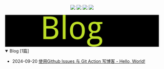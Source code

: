 
<p align='center'>
    <img src="https://badgen.net/github/issues/SpaceStation09//my-notes"/>
    <img src="https://badgen.net/badge/last-commit/2024-10-28 06:22:25"/>
    <img src="https://badgen.net/github/stars/SpaceStation09//my-notes"/>
    <img src="https://badgen.net/github/watchers/SpaceStation09//my-notes"/>
</p>
    
<summary>
    <a href="https://SpaceStation09.github.io//my-notes/"><img src="assets/wordcloud.png" title="词云" alt="词云"></a>
</summary>  

<details open>
<summary>Blog	[1篇]</summary>

- 2024-09-20 [使用Github Issues 与 Git Action 写博客 - Hello, World!](https://github.com/SpaceStation09/my-notes/issues/1) 


</details>
            